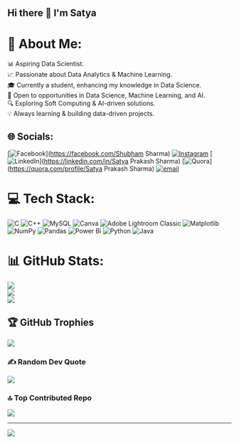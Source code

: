 ## Hi there 👋 I'm Satya

# 💫 About Me:
📊 Aspiring Data Scientist.<br>📈 Passionate about Data Analytics & Machine Learning.<br>🎓 Currently a student, enhancing my knowledge in Data Science.<br>🚀 Open to opportunities in Data Science, Machine Learning, and AI.<br>🔍 Exploring Soft Computing & AI-driven solutions.<br>💡 Always learning & building data-driven projects.


## 🌐 Socials:
[![Facebook](https://img.shields.io/badge/Facebook-%231877F2.svg?logo=Facebook&logoColor=white)](https://facebook.com/Shubham Sharma) [![Instagram](https://img.shields.io/badge/Instagram-%23E4405F.svg?logo=Instagram&logoColor=white)](https://instagram.com/with._.satya) [![LinkedIn](https://img.shields.io/badge/LinkedIn-%230077B5.svg?logo=linkedin&logoColor=white)](https://linkedin.com/in/Satya Prakash Sharma) [![Quora](https://img.shields.io/badge/Quora-%23B92B27.svg?logo=Quora&logoColor=white)](https://quora.com/profile/Satya Prakash Sharma) [![email](https://img.shields.io/badge/Email-D14836?logo=gmail&logoColor=white)](mailto:shubhamsharma1293250@gmail.com) 

# 💻 Tech Stack:
![C](https://img.shields.io/badge/c-%2300599C.svg?style=for-the-badge&logo=c&logoColor=white) ![C++](https://img.shields.io/badge/c++-%2300599C.svg?style=for-the-badge&logo=c%2B%2B&logoColor=white) ![MySQL](https://img.shields.io/badge/mysql-4479A1.svg?style=for-the-badge&logo=mysql&logoColor=white) ![Canva](https://img.shields.io/badge/Canva-%2300C4CC.svg?style=for-the-badge&logo=Canva&logoColor=white) ![Adobe Lightroom Classic](https://img.shields.io/badge/Adobe%20Lightroom%20Classic-31A8FF.svg?style=for-the-badge&logo=Adobe%20Lightroom%20Classic&logoColor=white) ![Matplotlib](https://img.shields.io/badge/Matplotlib-%23ffffff.svg?style=for-the-badge&logo=Matplotlib&logoColor=black) ![NumPy](https://img.shields.io/badge/numpy-%23013243.svg?style=for-the-badge&logo=numpy&logoColor=white) ![Pandas](https://img.shields.io/badge/pandas-%23150458.svg?style=for-the-badge&logo=pandas&logoColor=white) ![Power Bi](https://img.shields.io/badge/power_bi-F2C811?style=for-the-badge&logo=powerbi&logoColor=black) ![Python](https://img.shields.io/badge/python-3670A0?style=for-the-badge&logo=python&logoColor=ffdd54) ![Java](https://img.shields.io/badge/java-%23ED8B00.svg?style=for-the-badge&logo=openjdk&logoColor=white)
# 📊 GitHub Stats:
![](https://github-readme-stats.vercel.app/api?username=withsatya00&theme=gruvbox&hide_border=false&include_all_commits=true&count_private=true)<br/>
![](https://github-readme-streak-stats.herokuapp.com/?user=withsatya00&theme=gruvbox&hide_border=false)<br/>
![](https://github-readme-stats.vercel.app/api/top-langs/?username=withsatya00&theme=gruvbox&hide_border=false&include_all_commits=true&count_private=true&layout=compact)

## 🏆 GitHub Trophies
![](https://github-profile-trophy.vercel.app/?username=withsatya00&theme=onedark&no-frame=false&no-bg=true&margin-w=4)

### ✍️ Random Dev Quote
![](https://quotes-github-readme.vercel.app/api?type=horizontal&theme=radical)

### 🔝 Top Contributed Repo
![](https://github-contributor-stats.vercel.app/api?username=withsatya00&limit=5&theme=great-gatsby&combine_all_yearly_contributions=true)

---
[![](https://visitcount.itsvg.in/api?id=withsatya00&icon=0&color=0)](https://visitcount.itsvg.in)

<!-- Proudly created with GPRM ( https://gprm.itsvg.in ) -->
